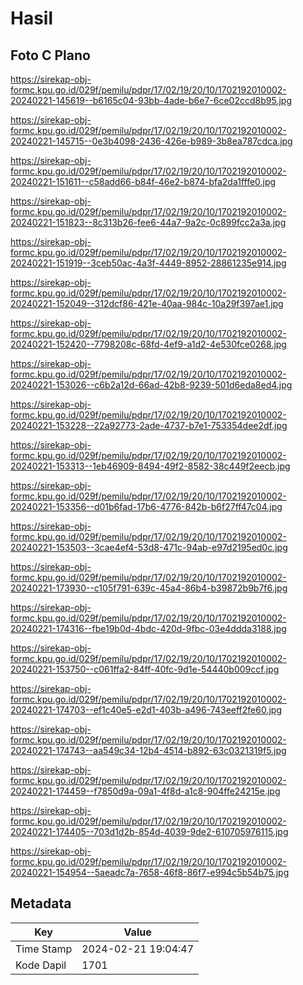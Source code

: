 # Hasil

## Foto C Plano

https://sirekap-obj-formc.kpu.go.id/029f/pemilu/pdpr/17/02/19/20/10/1702192010002-20240221-145619--b6165c04-93bb-4ade-b6e7-6ce02ccd8b95.jpg

https://sirekap-obj-formc.kpu.go.id/029f/pemilu/pdpr/17/02/19/20/10/1702192010002-20240221-145715--0e3b4098-2436-426e-b989-3b8ea787cdca.jpg

https://sirekap-obj-formc.kpu.go.id/029f/pemilu/pdpr/17/02/19/20/10/1702192010002-20240221-151611--c58add66-b84f-46e2-b874-bfa2da1fffe0.jpg

https://sirekap-obj-formc.kpu.go.id/029f/pemilu/pdpr/17/02/19/20/10/1702192010002-20240221-151823--8c313b26-fee6-44a7-9a2c-0c899fcc2a3a.jpg

https://sirekap-obj-formc.kpu.go.id/029f/pemilu/pdpr/17/02/19/20/10/1702192010002-20240221-151919--3ceb50ac-4a3f-4449-8952-28861235e914.jpg

https://sirekap-obj-formc.kpu.go.id/029f/pemilu/pdpr/17/02/19/20/10/1702192010002-20240221-152049--312dcf86-421e-40aa-984c-10a29f397ae1.jpg

https://sirekap-obj-formc.kpu.go.id/029f/pemilu/pdpr/17/02/19/20/10/1702192010002-20240221-152420--7798208c-68fd-4ef9-a1d2-4e530fce0268.jpg

https://sirekap-obj-formc.kpu.go.id/029f/pemilu/pdpr/17/02/19/20/10/1702192010002-20240221-153026--c6b2a12d-66ad-42b8-9239-501d6eda8ed4.jpg

https://sirekap-obj-formc.kpu.go.id/029f/pemilu/pdpr/17/02/19/20/10/1702192010002-20240221-153228--22a92773-2ade-4737-b7e1-753354dee2df.jpg

https://sirekap-obj-formc.kpu.go.id/029f/pemilu/pdpr/17/02/19/20/10/1702192010002-20240221-153313--1eb46909-8494-49f2-8582-38c449f2eecb.jpg

https://sirekap-obj-formc.kpu.go.id/029f/pemilu/pdpr/17/02/19/20/10/1702192010002-20240221-153356--d01b6fad-17b6-4776-842b-b6f27ff47c04.jpg

https://sirekap-obj-formc.kpu.go.id/029f/pemilu/pdpr/17/02/19/20/10/1702192010002-20240221-153503--3cae4ef4-53d8-471c-94ab-e97d2195ed0c.jpg

https://sirekap-obj-formc.kpu.go.id/029f/pemilu/pdpr/17/02/19/20/10/1702192010002-20240221-173930--c105f791-639c-45a4-86b4-b39872b9b7f6.jpg

https://sirekap-obj-formc.kpu.go.id/029f/pemilu/pdpr/17/02/19/20/10/1702192010002-20240221-174316--fbe19b0d-4bdc-420d-9fbc-03e4ddda3188.jpg

https://sirekap-obj-formc.kpu.go.id/029f/pemilu/pdpr/17/02/19/20/10/1702192010002-20240221-153750--c061ffa2-84ff-40fc-9d1e-54440b009ccf.jpg

https://sirekap-obj-formc.kpu.go.id/029f/pemilu/pdpr/17/02/19/20/10/1702192010002-20240221-174703--ef1c40e5-e2d1-403b-a496-743eeff2fe60.jpg

https://sirekap-obj-formc.kpu.go.id/029f/pemilu/pdpr/17/02/19/20/10/1702192010002-20240221-174743--aa549c34-12b4-4514-b892-63c0321319f5.jpg

https://sirekap-obj-formc.kpu.go.id/029f/pemilu/pdpr/17/02/19/20/10/1702192010002-20240221-174459--f7850d9a-09a1-4f8d-a1c8-904ffe24215e.jpg

https://sirekap-obj-formc.kpu.go.id/029f/pemilu/pdpr/17/02/19/20/10/1702192010002-20240221-174405--703d1d2b-854d-4039-9de2-610705976115.jpg

https://sirekap-obj-formc.kpu.go.id/029f/pemilu/pdpr/17/02/19/20/10/1702192010002-20240221-154954--5aeadc7a-7658-46f8-86f7-e994c5b54b75.jpg


## Metadata

| Key        | Value               |
| ---------- | ------------------- |
| Time Stamp | 2024-02-21 19:04:47 |
| Kode Dapil | 1701                |



